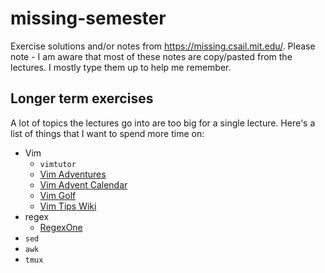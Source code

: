 # missing-semester

Exercise solutions and/or notes from https://missing.csail.mit.edu/. Please note - I am aware that most of these notes are copy/pasted from the lectures. I mostly type them up to help me remember.

## Longer term exercises

A lot of topics the lectures go into are too big for a single lecture. Here's a list of things that I want to spend more time on:

* Vim
  * `vimtutor`
  * [Vim Adventures](https://vim-adventures.com/)
  * [Vim Advent Calendar](https://vimways.org/)
  * [Vim Golf](http://www.vimgolf.com/)
  * [Vim Tips Wiki](http://vim.wikia.com/wiki/Vim_Tips_Wiki)
* regex
  * [RegexOne](https://regexone.com/)
* `sed`
* `awk`
* `tmux`
